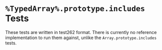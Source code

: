 # `%TypedArray%.prototype.includes` Tests

These tests are written in test262 format. There is currently no reference implementation to run them against, unlike the `Array.prototype.includes` tests.
